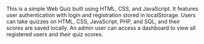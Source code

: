 This is a simple Web Quiz built using HTML, CSS, and JavaScript. It features user authentication with login and registration stored in localStorage. Users can take quizzes on HTML, CSS, JavaScript, PHP, and SQL, and their scores are saved locally. An admin user can access a dashboard to view all registered users and their quiz scores.